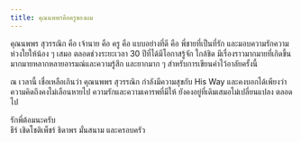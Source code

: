 ```yaml
---
title: คุณนพพรคือครูของผม
---
```



คุณนพพร สุวรรณิก คือ เจ้านาย คือ ครู คือ แบบอย่างที่ดี คือ พี่ชายที่เป็นที่รัก และมอบความรักความห่วงใยให้น้อง ๆ เสมอ ตลอดช่วงระยะเวลา 30 ปีที่ได้มีโอกาสรู้จัก ใกล้ชิด มีเรื่องราวมากมายที่เกิดขึ้น  มากมายหลากหลายอารมณ์และความรู้สึก และยากมาก ๆ สำหรับการเขียนคำไว้อาลัยครั้งนี้  

ณ เวลานี้ เชื่อเหลือเกินว่า คุณนพพร สุวรรณิก กำลังมีความสุขกับ His Way และคงบอกได้เพียงว่า ความคิดถึงคงไม่เลือนหายไป ความรักและความเคารพที่มีให้ ยังคงอยู่ที่เดิมเสมอไม่เปลี่ยนแปลง ตลอดไป

รักพี่ต้อมนะครับ  
ธีร์ เชิดโชติเพ็ชร์ ธิดาพร มั่นสนาม และครอบครัว

